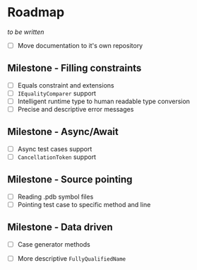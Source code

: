 # Roadmap

_to be written_

- [ ] Move documentation to it's own repository

## Milestone - Filling constraints

- [ ] Equals constraint and extensions
- [ ] `IEqualityComparer` support
- [ ] Intelligent runtime type to human readable type conversion
- [ ] Precise and descriptive error messages

## Milestone - Async/Await

- [ ] Async test cases support
- [ ] `CancellationToken` support

## Milestone - Source pointing

- [ ] Reading .pdb symbol files
- [ ] Pointing test case to specific method and line

## Milestone - Data driven

- [ ] Case generator methods
- [ ] More descriptive `FullyQualifiedName`

